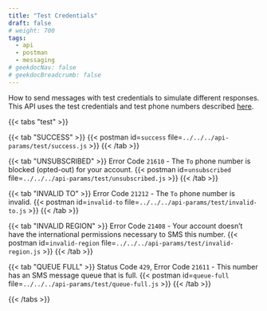 ```yaml
---
title: "Test Credentials"
draft: false
# weight: 700
tags:
  - api
  - postman
  - messaging
# geekdocNav: false
# geekdocBreadcrumb: false
---
```


How to send messages with test credentials to simulate different responses. This API uses the test credentials and test phone numbers described [here](/messaging/test-credentials/).


{{< tabs "test" >}}

{{< tab "SUCCESS" >}}
{{< postman id=`success` file=`../../../api-params/test/success.js` >}}
{{< /tab >}}

{{< tab "UNSUBSCRIBED" >}}
Error Code `21610` - The `To` phone number is blocked (opted-out) for your account.
{{< postman id=`unsubscribed` file=`../../../api-params/test/unsubscribed.js` >}}
{{< /tab >}}

{{< tab "INVALID TO" >}}
Error Code `21212` - The `To` phone number is invalid.
{{< postman id=`invalid-to` file=`../../../api-params/test/invalid-to.js` >}}
{{< /tab >}}

{{< tab "INVALID REGION" >}}
Error Code `21408` - Your account doesn’t have the international permissions necessary to SMS this number.
{{< postman id=`invalid-region` file=`../../../api-params/test/invalid-region.js` >}}
{{< /tab >}}

{{< tab "QUEUE FULL" >}}
Status Code `429`, Error Code `21611` - This number has an SMS message queue that is full.
{{< postman id=`queue-full` file=`../../../api-params/test/queue-full.js` >}}
{{< /tab >}}

{{< /tabs >}}
